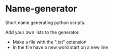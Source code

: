 # Name-generator
 Short name generating python scripts. 

Add your own lists to the generator.
- Make a file with the ".txt" extension
- In the file have a new word start on a new line

